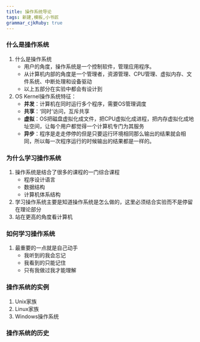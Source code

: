 ```yaml
---
title: 操作系统导论
tags: 新建,模板,小书匠
grammar_cjkRuby: true
---
```


### 什么是操作系统
1. 什么是操作系统
    - 用户的角度，操作系统是一个控制软件，管理应用程序。
    - 从计算机内部的角度是一个管理者，资源管理、CPU管理、虚拟内存、文件系统、中断处理和设备驱动
    - 以上五部分在实验中都会有设计到
2. OS Kernel操作系统特征：
    - **并发**：计算机在同时运行多个程序，需要OS管理调度
    - **共享**：‘同时’访问，互斥共享
    - **虚拟**：OS把磁盘虚拟化成文件，把CPU虚拟化成进程，把内存虚拟化成地址空间，让每个用户都觉得一个计算机专门为其服务
    - **异步**：程序是走走停停的但是只要运行环境相同那么输出的结果就会相同，所以每一次程序运行的时候输出的结果都是一样的。

### 为什么学习操作系统

1. 操作系统是结合了很多的课程的一门综合课程
    - 程序设计语言
    - 数据结构
    - 计算机体系结构
2. 学习操作系统主要是知道操作系统是怎么做的，这里必须结合实验而不是停留在理论部分
3. 站在更高的角度看计算机

### 如何学习操作系统

1. 最重要的一点就是自己动手
    - 我听到的我会忘记
    - 我看到的只能记住
    - 只有我做过我才能理解

### 操作系统的实例

1. Unix家族
2. Linux家族
3. Windows操作系统

### 操作系统的历史

